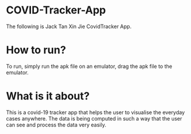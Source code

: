 # COVID-Tracker-App

The following is Jack Tan Xin Jie CovidTracker App.


# How to run?
To run, simply run the apk file on an emulator, drag the apk file to the emulator. 


# What is it about? 
This is a covid-19 tracker app that helps the user to visualise the everyday cases anywhere. The data is being computed in such a way that the user can see and process the data very easily.
